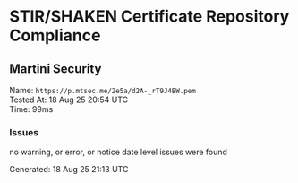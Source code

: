 # STIR/SHAKEN Certificate Repository Compliance

## Martini Security

Name: `https://p.mtsec.me/2e5a/d2A-_rT9J4BW.pem`\
Tested At: 18 Aug 25 20:54 UTC\
Time: 99ms

### Issues

no warning, or error, or notice date level issues were found

Generated: 18 Aug 25 21:13 UTC